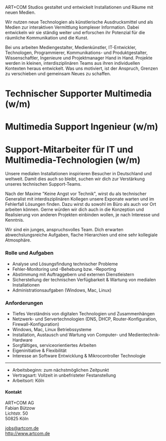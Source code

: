 ART+COM Studios gestaltet und entwickelt Installationen und Räume mit neuen Medien.

Wir nutzen neue Technologien als künstlerische Ausdrucksmittel und als Medien zur interaktiven Vermittlung komplexer Information. Dabei entwickeln wir sie ständig weiter und erforschen ihr Potenzial für die räumliche Kommunikation und die Kunst.

Bei uns arbeiten Mediengestalter, Medienkünstler, IT-Entwickler, Technologen, Programmierer, Kommunikations- und Produktgestalter, Wissenschaftler, Ingenieure und Projektmanager Hand in Hand. Projekte werden in kleinen, interdisziplinären Teams aus ihren individuellen Kontexten heraus entwickelt. Was uns motiviert, ist der Anspruch, Grenzen zu verschieben und gemeinsam Neues zu schaffen.

# Technischer Supporter Multimedia (w/m)
# Multimedia Support Ingenieur (w/m)
# Support-Mitarbeiter für IT und Multimedia-Technologien (w/m)

Unsere medialen Installationen inspirieren Besucher in Deutschland und weltweit. Damit dies auch so bleibt, suchen wir dich zur Verstärkung unseres technischen Support-Teams.

Nach der Maxime "Keine Angst vor Technik", wirst du als technischer Generalist mit interdisziplinären Kollegen unsere Exponate warten und im Fehlerfall Lösungen finden. Dazu wirst du sowohl im Büro als auch vor Ort arbeiten können. Gerne würden wir dich auch in die Konzeption und Realisierung von anderen Projekten einbinden wollen, je nach Interesse und Kenntnis.

Wir sind ein junges, anspruchsvolles Team. Dich erwarten abwechslungsreiche Aufgaben, flache Hierarchien und eine sehr kollegiale Atmosphäre.

### Rolle und Aufgaben

* Analyse und Lösungsfindung technischer Probleme
* Fehler-Monitoring und –Behebung bzw. –Reporting
* Abstimmung mit Auftraggebern und externen Dienstleistern
* Sicherstellung der technischen Verfügbarkeit & Wartung von medialen
Installationen
* Administrationsaufgaben (Windows, Mac, Linux)

### Anforderungen

* Tiefes Verständnis von digitalen Technologien und Zusammenhängen
* Netzwerk- und Servertechnologien (DNS, DHCP, Router-Konfiguration, Firewall-Konfiguration)
* Windows, Mac, Linux Betriebssysteme
* Installation, Austausch und Wartung von Computer- und
Medientechnik-Hardware
* Sorgfältiges, serviceorientiertes Arbeiten
* Eigeninitiative & Flexibilität
* Interesse an Software Entwicklung & Mikrocontroller Technologie

---

* Arbeitsbeginn: zum nächstmöglichen Zeitpunkt
* Vertragsart: Vollzeit in unbefristeter Festanstellung
* Arbeitsort: Köln

#### Kontakt

ART+COM AG<br>
Fabian Bützow<br>
Lichtstr. 50<br>
50825 Köln<br>

<jobs@artcom.de><br>
<http://www.artcom.de>
